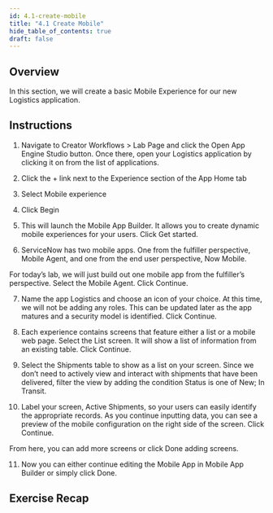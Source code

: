 ```yaml
---
id: 4.1-create-mobile
title: "4.1 Create Mobile"
hide_table_of_contents: true
draft: false
---
```


## Overview

In this section, we will create a basic Mobile Experience for our new Logistics application.

## Instructions

1.	Navigate to Creator Workflows > Lab Page and click the Open App Engine Studio button. Once there, open your Logistics application by clicking it on from the list of applications.


2.	Click the + link next to the Experience section of the App Home tab


3.	Select Mobile experience


4.	Click Begin


5.	This will launch the Mobile App Builder. It  allows you to create dynamic mobile experiences for your users. Click Get started. 


6.	ServiceNow has two mobile apps. One from the fulfiller perspective, Mobile Agent, and one from the end user perspective, Now Mobile. 


For today’s lab, we will just build out one mobile app from the fulfiller’s perspective. Select the Mobile Agent. Click Continue.


7.	Name the app Logistics and choose an icon of your choice. At this time, we will not be adding any roles. This can be updated later as the app matures and a security model is identified. Click Continue.


8.	Each experience contains screens that feature either a list or a mobile web page. Select the List screen. It will show a list of information from an existing table. Click Continue. 


9.	Select the Shipments table to show as a list on your screen. Since we don’t need to actively view and interact with shipments that have been delivered, filter the view  by adding the condition Status is one of New; In Transit. 


10.	Label your screen, Active Shipments, so your users can easily identify the appropriate records. As you continue inputting data, you can see a preview of the mobile configuration on the right side of the screen. Click Continue. 


From here, you can add more screens or click Done adding screens.


11.	Now you can either continue editing the Mobile App in Mobile App Builder or simply click Done. 


## Exercise Recap